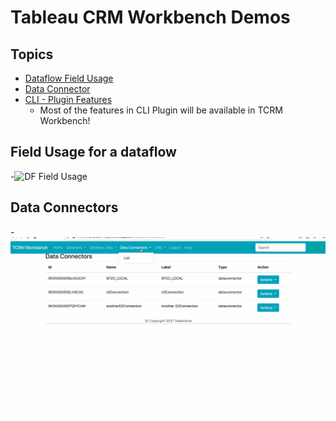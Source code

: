 # Tableau CRM Workbench Demos

## Topics
- [Dataflow Field Usage](#dffu)
- [Data Connector](#dc)
- [CLI - Plugin Features](https://www.salesforceblogger.com/2020/11/17/mohans-sfdx-plugin-for-analytics/)
    - Most of the features in CLI Plugin will be available in TCRM Workbench!


<a name="dffu"></a>
## Field Usage for a dataflow
-![DF Field Usage](img/tcrm-wb-2.gif)


<a name="dc"></a>
## Data Connectors 
-![Data connecgtors](img/tcrm-wb-dc-1.gif)
